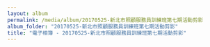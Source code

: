 ```yaml
---
layout: album
permalink: /media/album/20170525-新北市照顧服務員訓練班第七期活動剪影
album_folder: "20170525-新北市照顧服務員訓練班第七期活動剪影"
title: "電子相簿 - 20170525-新北市照顧服務員訓練班第七期活動剪影"
---
```


